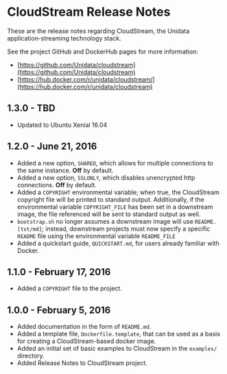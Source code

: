 CloudStream Release Notes
========================

These are the release notes regarding CloudStream, the Unidata application-streaming technology stack.

See the project GitHub and DockerHub pages for more information:

* [https://github.com/Unidata/cloudstream](https://github.com/Unidata/cloudstream)
* [https://hub.docker.com/r/unidata/cloudstream/](https://hub.docker.com/r/unidata/cloudstream)

## 1.3.0 - TBD

* Updated to Ubuntu Xenial 16.04

## 1.2.0 - June 21, 2016

* Added a new option, `SHARED`, which allows for multiple connections to the same instance. **Off** by default.
* Added a new option, `SSLONLY`, which disables unencrypted http connections. **Off** by default.
* Added a `COPYRIGHT` environmental variable; when true, the CloudStream copyright file will be printed to standard output. Additionally, if the environmental variable `COPYRIGHT_FILE` has been set in a downstream image, the file referenced will be sent to standard output as well.
* `bootstrap.sh` no longer assumes a downstream image will use `README.[txt/md]`; instead, downstream projects must now specify a specific `README` file using the environmental variable `README_FILE`
* Added a quickstart guide, `QUICKSTART.md`, for users already familiar with Docker.

## 1.1.0 - February 17, 2016

* Added a `COPYRIGHT` file to the project.

## 1.0.0 - February 5, 2016

* Added documentation in the form of `README.md`.
* Added a template file, `Dockerfile.template`, that can be used as a basis for creating a CloudStream-based docker image.
* Added an initial set of basic examples to CloudStream in the `examples/` directory.
* Added Release Notes to CloudStream project.
